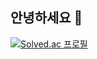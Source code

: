 ## 안녕하세요 👋

[![Solved.ac
프로필](http://mazassumnida.wtf/api/v2/generate_badge?boj=seongmin1117)](https://solved.ac/seongmin1117)

<!--
**seongmin1117/seongmin1117** is a ✨ _special_ ✨ repository because its `README.md` (this file) appears on your GitHub profile.

Here are some ideas to get you started:

- 🔭 I’m currently working on ...
- 🌱 I’m currently learning ...
- 👯 I’m looking to collaborate on ...
- 🤔 I’m looking for help with ...
- 💬 Ask me about ...
- 📫 How to reach me: ...
- 😄 Pronouns: ...
- ⚡ Fun fact: ...
-->
